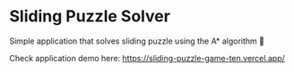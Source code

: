 # Sliding Puzzle Solver

Simple application that solves sliding puzzle using the A* algorithm 🧩

Check application demo here: https://sliding-puzzle-game-ten.vercel.app/

<!-- ## Screenshots -->
<!-- <img width="768" src="https://user-images.githubusercontent.com/51440879/216780920-7e65d1a5-8ec3-4828-ab9c-54359b6289fa.png"> -->
